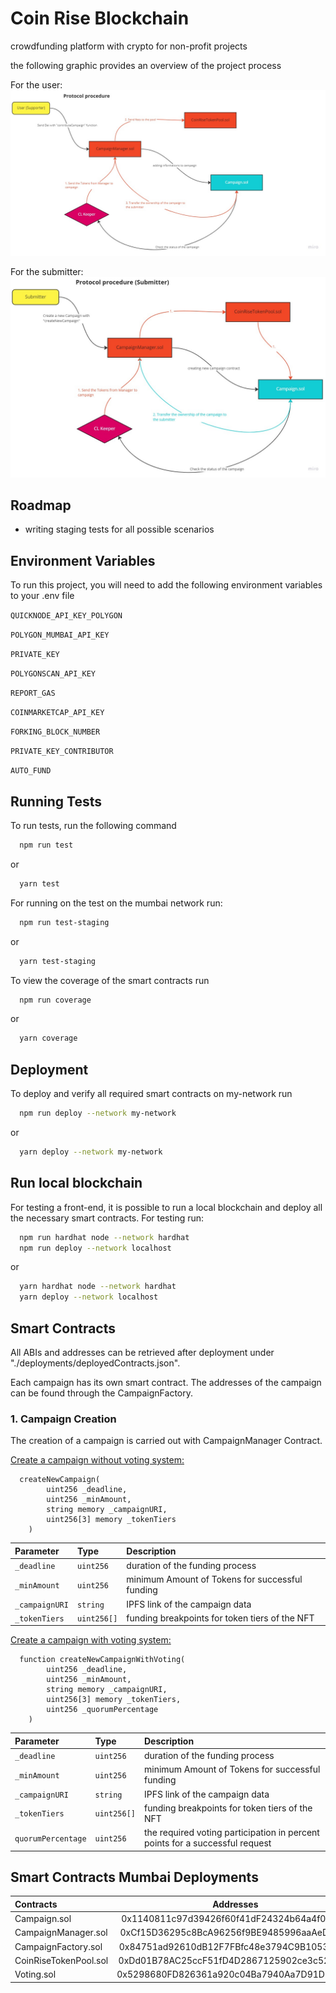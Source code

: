 # Coin Rise Blockchain

crowdfunding platform with crypto for non-profit projects

the following graphic provides an overview of the project process

For the user:
![Flow Chart user coin-rise](./assets/UserExperience.jpg)

For the submitter:
![Flow Chart submitter coin-rise](./assets/SubmitterExperience.jpg)

## Roadmap

-   writing staging tests for all possible scenarios

## Environment Variables

To run this project, you will need to add the following environment variables to your .env file

`QUICKNODE_API_KEY_POLYGON`

`POLYGON_MUMBAI_API_KEY`

`PRIVATE_KEY`

`POLYGONSCAN_API_KEY`

`REPORT_GAS`

`COINMARKETCAP_API_KEY`

`FORKING_BLOCK_NUMBER`

`PRIVATE_KEY_CONTRIBUTOR`

`AUTO_FUND`

## Running Tests

To run tests, run the following command

```bash
  npm run test
```

or

```bash
  yarn test
```

For running on the test on the mumbai network run:

```bash
  npm run test-staging
```

or

```bash
  yarn test-staging
```

To view the coverage of the smart contracts run

```bash
  npm run coverage
```

or

```bash
  yarn coverage
```

## Deployment

To deploy and verify all required smart contracts on my-network run

```bash
  npm run deploy --network my-network
```

or

```bash
  yarn deploy --network my-network
```

## Run local blockchain

For testing a front-end, it is possible to run a local blockchain and deploy all the necessary smart contracts. For testing run:

```bash
  npm run hardhat node --network hardhat
  npm run deploy --network localhost
```

or

```bash
  yarn hardhat node --network hardhat
  yarn deploy --network localhost
```

## Smart Contracts

All ABIs and addresses can be retrieved after deployment under "./deployments/deployedContracts.json".

Each campaign has its own smart contract. The addresses of the campaign can be found through the CampaignFactory.

### 1. Campaign Creation

The creation of a campaign is carried out with CampaignManager Contract.

<ins>Create a campaign without voting system:</ins>

```
  createNewCampaign(
        uint256 _deadline,
        uint256 _minAmount,
        string memory _campaignURI,
        uint256[3] memory _tokenTiers
    )
```

| Parameter      | Type        | Description                                     |
| :------------- | :---------- | :---------------------------------------------- |
| `_deadline`    | `uint256`   | duration of the funding process                 |
| `_minAmount`   | `uint256`   | minimum Amount of Tokens for successful funding |
| `_campaignURI` | `string`    | IPFS link of the campaign data                  |
| `_tokenTiers`  | `uint256[]` | funding breakpoints for token tiers of the NFT  |

<ins>Create a campaign with voting system:</ins>

```
  function createNewCampaignWithVoting(
        uint256 _deadline,
        uint256 _minAmount,
        string memory _campaignURI,
        uint256[3] memory _tokenTiers,
        uint256 _quorumPercentage
    )
```

| Parameter          | Type        | Description                                                                  |
| :----------------- | :---------- | :--------------------------------------------------------------------------- |
| `_deadline`        | `uint256`   | duration of the funding process                                              |
| `_minAmount`       | `uint256`   | minimum Amount of Tokens for successful funding                              |
| `_campaignURI`     | `string`    | IPFS link of the campaign data                                               |
| `_tokenTiers`      | `uint256[]` | funding breakpoints for token tiers of the NFT                               |
| `quorumPercentage` | `uint256`   | the required voting participation in percent points for a successful request |

## Smart Contracts Mumbai Deployments

| Contracts             |                 Addresses                  |
| :-------------------- | :----------------------------------------: |
| Campaign.sol          | 0x1140811c97d39426f60f41dF24324b64a4f04CbD |
| CampaignManager.sol   | 0xCf15D36295c8BcA96256f9BE9485996aaAeD0FeD |
| CampaignFactory.sol   | 0x84751ad92610dB12F7FBfc48e3794C9B105392D6 |
| CoinRiseTokenPool.sol | 0xDd01B78AC25ccF51fD4D2867125902ce3c52823A |
| Voting.sol            | 0x5298680FD826361a920c04Ba7940Aa7D91D9D689 |
